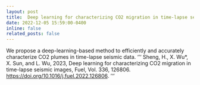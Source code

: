 ```yaml
---
layout: post
title:  Deep learning for characterizing CO2 migration in time-lapse seismic images
date: 2022-12-05 15:59:00-0400
inline: false
related_posts: false
---
```

We propose a deep-learning-based method to efficiently and accurately characterize CO2 plumes in time-lapse seismic data.
‘’‘
Sheng, H., X. Wu*, X. Sun, and L. Wu, 2023, Deep learning for characterizing CO2 migration in time-lapse seismic images, Fuel, Vol. 336, 126806. https://doi.org/10.1016/j.fuel.2022.126806.
’‘’